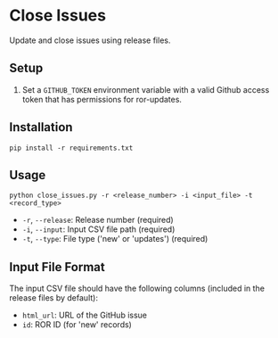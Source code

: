 # Close Issues

Update and close issues using release files.


## Setup
1. Set a `GITHUB_TOKEN` environment variable with a valid Github access token that has permissions for ror-updates.


## Installation
```
pip install -r requirements.txt
```

## Usage

```
python close_issues.py -r <release_number> -i <input_file> -t <record_type>
```

- `-r`, `--release`: Release number (required)
- `-i`, `--input`: Input CSV file path (required)
- `-t`, `--type`: File type ('new' or 'updates') (required)


## Input File Format

The input CSV file should have the following columns (included in the release files by default):
- `html_url`: URL of the GitHub issue
- `id`: ROR ID (for 'new' records)
